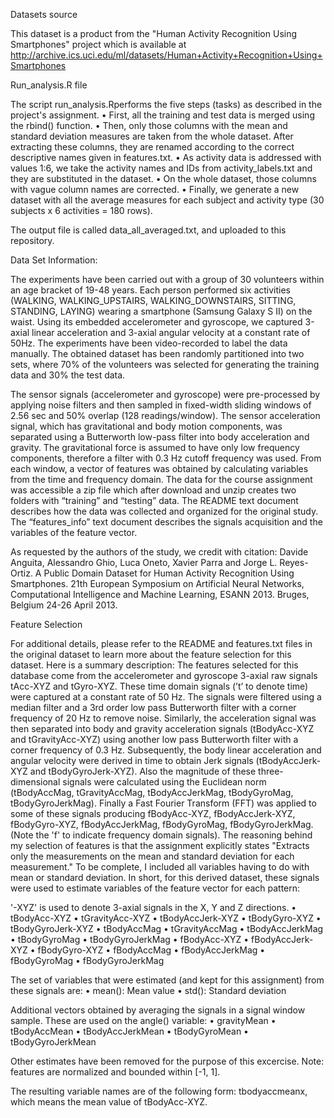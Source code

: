 Datasets source

This dataset is a product from the "Human Activity Recognition Using Smartphones" project which is available at
http://archive.ics.uci.edu/ml/datasets/Human+Activity+Recognition+Using+Smartphones

Run_analysis.R file

The script run_analysis.Rperforms the five steps (tasks) as described in the project's assignment.
•	First, all the training and test data is merged using the rbind() function.
•	Then, only those columns with the mean and standard deviation measures are taken from the whole dataset. After
extracting these columns, they are renamed according to the correct descriptive names given in features.txt.
•	As activity data is addressed with values 1:6, we take the activity names and IDs from activity_labels.txt and
they are substituted in the dataset.
•	On the whole dataset, those columns with vague column names are corrected.
•	Finally, we generate a new dataset with all the average measures for each subject and activity type
(30 subjects x 6 activities = 180 rows).

The output file is called data_all_averaged.txt, and uploaded to this repository.

Data Set Information:

The experiments have been carried out with a group of 30 volunteers within an age bracket of 19-48 years. Each 
person performed six activities (WALKING, WALKING_UPSTAIRS, WALKING_DOWNSTAIRS, SITTING, STANDING, LAYING) 
wearing a smartphone (Samsung Galaxy S II) on the waist. Using its embedded accelerometer and gyroscope, we
captured 3-axial linear acceleration and 3-axial angular velocity at a constant rate of 50Hz. The experiments
have been video-recorded to label the data manually. The obtained dataset has been randomly partitioned into
two sets, where 70% of the volunteers was selected for generating the training data and 30% the test data. 

The sensor signals (accelerometer and gyroscope) were pre-processed by applying noise filters and then sampled
in fixed-width sliding windows of 2.56 sec and 50% overlap (128 readings/window). The sensor acceleration signal,
which has gravitational and body motion components, was separated using a Butterworth low-pass filter into body
acceleration and gravity. The gravitational force is assumed to have only low frequency components, therefore a
filter with 0.3 Hz cutoff frequency was used. From each window, a vector of features was obtained by calculating
variables from the time and frequency domain. The data for the course assignment was accessible a zip file which
after download and unzip creates two folders with “training” and “testing” data. The README text document
describes how the data was collected and organized for the original study. The “features_info” text document
describes the signals acquisition and the variables of the feature vector. 

As requested by the authors of the study, we credit with citation:
Davide Anguita, Alessandro Ghio, Luca Oneto, Xavier Parra and Jorge L. Reyes-Ortiz. A Public Domain Dataset for
Human Activity Recognition Using Smartphones. 21th European Symposium on Artificial Neural Networks, Computational
Intelligence and Machine Learning, ESANN 2013. Bruges, Belgium 24-26 April 2013.


Feature Selection 

For additional details, please refer to the README and features.txt files in the original dataset to learn more
about the feature selection for this dataset. Here is a summary description:
The features selected for this database come from the accelerometer and gyroscope 3-axial raw signals tAcc-XYZ
and tGyro-XYZ. These time domain signals (’t’ to denote time) were captured at a constant rate of 50 Hz. The
signals were filtered using a median filter and a 3rd order low pass Butterworth filter with a corner frequency
of 20 Hz to remove noise. Similarly, the acceleration signal was then separated into body and gravity acceleration
signals (tBodyAcc-XYZ and tGravityAcc-XYZ) using another low pass Butterworth filter with a corner frequency
of 0.3 Hz. 
Subsequently, the body linear acceleration and angular velocity were derived in time to obtain Jerk signals
(tBodyAccJerk-XYZ and tBodyGyroJerk-XYZ). Also the magnitude of these three-dimensional signals were calculated
using the Euclidean norm (tBodyAccMag, tGravityAccMag, tBodyAccJerkMag, tBodyGyroMag, tBodyGyroJerkMag). 
Finally a Fast Fourier Transform (FFT) was applied to some of these signals producing fBodyAcc-XYZ, fBodyAccJerk-XYZ,
fBodyGyro-XYZ, fBodyAccJerkMag, fBodyGyroMag, fBodyGyroJerkMag. (Note the 'f' to indicate frequency domain signals). 
The reasoning behind my selection of features is that the assignment explicitly states "Extracts only the measurements
on the mean and standard deviation for each measurement." To be complete, I included all variables having to do with
mean or standard deviation. In short, for this derived dataset, these signals were used to estimate variables of the
feature vector for each pattern:

'-XYZ' is used to denote 3-axial signals in the X, Y and Z directions.
•	tBodyAcc-XYZ
•	tGravityAcc-XYZ
•	tBodyAccJerk-XYZ
•	tBodyGyro-XYZ
•	tBodyGyroJerk-XYZ
•	tBodyAccMag
•	tGravityAccMag
•	tBodyAccJerkMag
•	tBodyGyroMag
•	tBodyGyroJerkMag
•	fBodyAcc-XYZ
•	fBodyAccJerk-XYZ
•	fBodyGyro-XYZ
•	fBodyAccMag
•	fBodyAccJerkMag
•	fBodyGyroMag
•	fBodyGyroJerkMag

The set of variables that were estimated (and kept for this assignment) from these signals are: 
•	mean(): 	Mean value
•	std(): 		Standard deviation

Additional vectors obtained by averaging the signals in a signal window sample. These are used on the angle() variable:
•	gravityMean
•	tBodyAccMean
•	tBodyAccJerkMean
•	tBodyGyroMean
•	tBodyGyroJerkMean

Other estimates have been removed for the purpose of this excercise.
Note: features are normalized and bounded within [-1, 1].

The resulting variable names are of the following form: tbodyaccmeanx, which means the mean value of tBodyAcc-XYZ.


